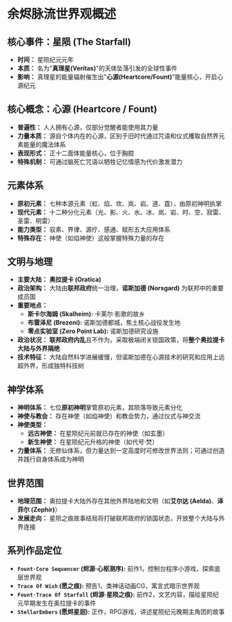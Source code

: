 # 余烬脉流世界观概述

## 核心事件：星陨 (The Starfall)

-   **时间：** 星陨纪元元年
-   **本质：** 名为"**真理星(Veritas)**"的天体坠落引发的全球性事件
-   **影响：** 真理星的能量辐射催生出"**心源(Heartcore/Fount)**"能量核心，开启心源纪元

## 核心概念：心源 (Heartcore / Fount)

-   **普遍性：** 人人拥有心源，仅部分觉醒者能使用其力量
-   **力量本质：** 源自个体内在的心源，区别于旧时代通过咒语和仪式攫取自然界元素能量的魔法体系
-   **表现形式：** 正十二面体能量核心，位于胸腔
-   **特殊机制：** 可通过脑死亡咒语以牺牲记忆情感为代价激发潜力

## 元素体系

-   **原初元素：** 七种本源元素（虹、焰、坎、岚、岩、道、霆），由原初神明执掌
-   **现代元素：** 十二种分化元素（光、影、火、水、冰、岚、岩、时、空、寂雷、圣雷、明雷）
-   **能力类型：** 驭素、界律、源疗、感通、赋形五大应用体系
-   **特殊存在：** 神使（如焰神使）这般掌握特殊力量的存在

## 文明与地理

-   **主要大陆：** **奥拉提卡 (Oratica)**
-   **政治架构：** 大陆由**联邦政府**统一治理，**诺斯加德 (Norsgard)** 为联邦中的重要成员国
-   **重要地点：**
    -   **斯卡尔海姆 (Skalheim):** 卡莱尔·影歌的故乡
    -   **布雷泽尼 (Brezeni):** 诺斯加德都城，焦土核心战役发生地
    -   **零点实验室 (Zero Point Lab):** 诺斯加德研究设施
-   **政治状况：** **联邦政府内乱**且不作为，采取极端闭关锁国政策，将**整个奥拉提卡大陆与外界隔绝**
-   **技术特征：** 大陆自然科学进展缓慢，但诺斯加德在心源技术的研究和应用上远超外界，形成独特科技树

## 神学体系

-   **神明体系：** 七位**原初神明**掌管原初元素，其陨落导致元素分化
-   **神使与教会：** 存在神使（如焰神使）和教会势力，通过仪式与神交流
-   **神使类型：**
    -   **远古神使：** 在星陨纪元前就已存在的神使（如玄墨）
    -   **新生神使：** 在星陨纪元升格的神使（如代号·焚）
-   **力量体系：** 无修仙体系，但力量达到一定高度时可修改世界法则；可通过创造并践行自身体系成为神明

## 世界范围

-   **地理范围：** 奥拉提卡大陆外存在其他外界陆地和文明（如**艾尔达 (Aelda)**、**泽菲尔 (Zephir)**）
-   **发展走向：** 星陨之痕故事结局将打破联邦政府的锁国状态，开放整个大陆与外界连接

## 系列作品定位

-   **`Fount·Core Sequencer` (烬源·心枢测序):** 前作1，控制台程序小游戏，探索底层世界观
-   **`Trace Of Wish` (愿之痕):** 预告1，类神话动画CG，寓言式暗示世界观
-   **`Fount·Trace Of Starfall` (烬源·星陨之痕):** 前作2，文艺内容，描绘星陨纪元早期发生在奥拉提卡的事件
-   **`StellarEmbers` (愿烬星迴):** 正作，RPG游戏，讲述星陨纪元晚期主角团的故事